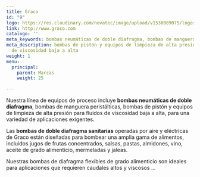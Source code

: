 ```yaml
---
title: Graco
id: "9"
logo: https://res.cloudinary.com/novatec/image/upload/v1530089075/logos/ebcadc14259649e6efba7b86dc927c21-graco.jpg
link: http://www.graco.com
catalogo: ''
meta_keywords: bombas neumáticas de doble diafragma, bombas de manguera peristálticas,
meta_description: bombas de pistón y equipos de limpieza de alta presión para fluidos
  de viscosidad baja a alta
weight: 1
menu:
  principal:
    parent: Marcas
    weight: 25

---
```

Nuestra línea de equipos de proceso incluye **bombas neumáticas de doble diafragma**, bombas de manguera peristálticas, bombas de pistón y equipos de limpieza de alta presión para fluidos de viscosidad baja a alta, para una variedad de aplicaciones exigentes.

Las **bombas de doble diafragma sanitarias** operadas por aire y eléctricas de Graco están diseñadas para bombear una amplia gama de alimentos, incluidos jugos de frutas concentrados, salsas, pastas, almidones, vino, aceite de grado alimenticio, mermeladas y jaleas. 

Nuestras bombas de diafragma flexibles de grado alimenticio son ideales para aplicaciones que requieren caudales altos y viscosos ...